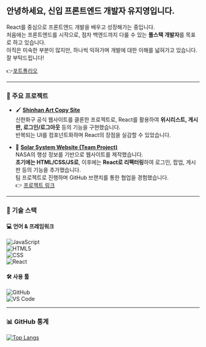 ## 안녕하세요, 신입 프론트엔드 개발자 **유지영**입니다.

React를 중심으로 프론트엔드 개발을 배우고 성장해가는 중입니다.  
처음에는 프론트엔드를 시작으로, 점차 백엔드까지 다룰 수 있는 **풀스택 개발자**를 목표로 하고 있습니다.  
아직은 미숙한 부분이 많지만, 하나씩 익혀가며 개발에 대한 이해를 넓혀가고 있습니다.  
잘 부탁드립니다!

👉[포트폴리오](https://portfolio-git-main-jiyeongs-projects-f4093dcf.vercel.app/)

---

### 🌟 주요 프로젝트

- 🖌️ [**Shinhan Art Copy Site**](https://github.com/jiyeong00/FED-RF-2nd-PJ-Yu_ji_yeong/tree/main/2%EC%B0%A8%ED%94%84%EB%A1%9C%EC%A0%9D%ED%8A%B8/03.%EA%B5%AC%ED%98%84%EC%86%8C%EC%8A%A4/art-app)  
  신한화구 공식 웹사이트를 클론한 프로젝트로, React를 활용하여 **위시리스트, 게시판, 로그인/로그아웃** 등의 기능을 구현했습니다.  
  반복되는 UI를 컴포넌트화하며 React의 장점을 실감할 수 있었습니다.

- 🌌 [**Solar System Website (Team Project)**](https://github.com/jiyeong00/FED-RF-2nd-PJ-Yu_ji_yeong/tree/main/SOLAR-SYSTEM-React/solar-app)  
  NASA의 행성 정보를 기반으로 웹사이트를 제작했습니다.  
  **초기에는 HTML/CSS/JS로**, 이후에는 **React로 리팩터링**하여 로그인, 팝업, 게시판 등의 기능을 추가했습니다.  
  팀 프로젝트로 진행하며 GitHub 브랜치를 통한 협업을 경험했습니다.  
  👉 [프로젝트 링크](https://jiyeong00.github.io/FED-RF-2nd-PJ-Yu_ji_yeong/SOLAR-SYSTEM-React/solar-app/build)

---

### 🚀 기술 스택

#### 💻 언어 & 프레임워크
![JavaScript](https://img.shields.io/badge/JavaScript-F7DF1E?style=for-the-badge&logo=JavaScript&logoColor=white)  
![HTML5](https://img.shields.io/badge/HTML5-E34F26?style=for-the-badge&logo=html5&logoColor=white)  
![CSS](https://img.shields.io/badge/CSS3-1572B6?style=for-the-badge&logo=css3&logoColor=white)  
![React](https://img.shields.io/badge/React-20232A?style=for-the-badge&logo=react&logoColor=61DAFB)

#### 🛠️ 사용 툴
![GitHub](https://img.shields.io/badge/GitHub-100000?style=for-the-badge&logo=github&logoColor=white)  
![VS Code](https://img.shields.io/badge/Visual_Studio_Code-0078D4?style=for-the-badge&logo=visual%20studio%20code&logoColor=white)

---

### 📊 GitHub 통계
[![Top Langs](https://github-readme-stats.vercel.app/api/top-langs/?username=jiyeong00)](https://github.com/anuraghazra/github-readme-stats)
